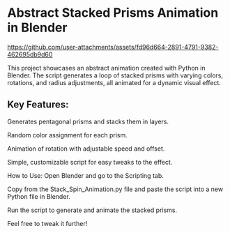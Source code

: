 # Abstract Stacked Prisms Animation in Blender

https://github.com/user-attachments/assets/fd96d664-2891-4791-9382-462695db9d60

This project showcases an abstract animation created with Python in Blender. The script generates a loop of stacked prisms with varying colors, rotations, and radius adjustments, all animated for a dynamic visual effect.

## Key Features: ##
Generates pentagonal prisms and stacks them in layers.

Random color assignment for each prism.

Animation of rotation with adjustable speed and offset.

Simple, customizable script for easy tweaks to the effect.

How to Use:
Open Blender and go to the Scripting tab.

Copy from the Stack_Spin_Animation.py file and paste the script into a new Python file in Blender.

Run the script to generate and animate the stacked prisms.

Feel free to tweak it further!

